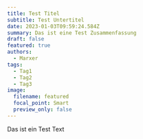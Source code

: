 ```yaml
---
title: Test Titel
subtitle: Test Untertitel
date: 2023-01-03T09:59:24.584Z
summary: D﻿as ist eine Test Zusammenfassung
draft: false
featured: true
authors:
  - Marxer
tags:
  - Tag1
  - Tag2
  - Tag3
image:
  filename: featured
  focal_point: Smart
  preview_only: false
---
```

D﻿as ist ein Test Text